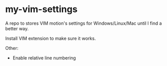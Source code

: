 # my-vim-settings
A repo to stores VIM motion's settings for Windows/Linux/Mac until I find a better way. 

Install VIM extension to make sure it works.

Other:
- Enable relative line numbering